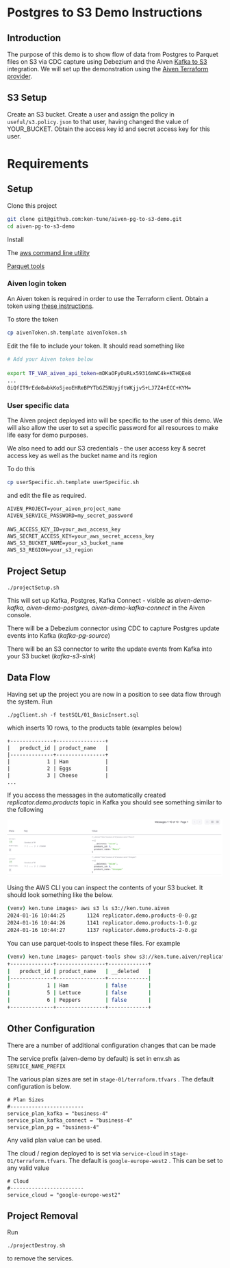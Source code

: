 # Postgres to S3 Demo Instructions

## Introduction

The purpose of this demo is to show flow of data from Postgres to Parquet files on S3 via CDC capture using Debezium and the Aiven [Kafka to S3](https://docs.aiven.io/docs/products/kafka/kafka-connect/howto/s3-sink-connector-aiven) integration. We will set up the demonstration using the [Aiven Terraform provider](https://registry.terraform.io/providers/aiven/aiven/latest/docs).

## S3 Setup

Create an S3 bucket. Create a user and assign the policy in `useful/s3.policy.json` to that user, having changed the value of YOUR_BUCKET. Obtain the access key id and secret access key for this user.

# Requirements

## Setup

Clone this project

```bash
git clone git@github.com:ken-tune/aiven-pg-to-s3-demo.git
cd aiven-pg-to-s3-demo
```

Install 

The [aws command line utility](https://docs.aws.amazon.com/cli/latest/userguide/getting-started-install.html)

[Parquet tools](https://pypi.org/project/parquet-tools/)

### Aiven login token

An Aiven token is required in order to use the Terraform client. Obtain a token using [these instructions](https://docs.aiven.io/docs/platform/howto/create_authentication_token).

To store the token

```bash
cp aivenToken.sh.template aivenToken.sh	
```

Edit the file to include your token. It should read something like

```bash
# Add your Aiven token below

export TF_VAR_aiven_api_token=mDKaOFyOuRLx59316mWC4k+KTHQEe8
...
0iQfIT9rEde8wbkKoSjeoEHReBPYTbGZ5NUyjftWKjjvS+LJ7Z4+ECC+KYM=
```

### User specific data

The Aiven project deployed into will be specific to the user of this demo. We will also allow the user to set a specific password for all resources to make life easy for demo purposes. 

We also need to add our S3 credentials - the user access key & secret access key as well as the bucket name and its region

To do this

```bash
cp userSpecific.sh.template userSpecific.sh 
```

and edit the file as required.	

```
AIVEN_PROJECT=your_aiven_project_name
AIVEN_SERVICE_PASSWORD=my_secret_password

AWS_ACCESS_KEY_ID=your_aws_access_key
AWS_SECRET_ACCESS_KEY=your_aws_secret_access_key
AWS_S3_BUCKET_NAME=your_s3_bucket_name
AWS_S3_REGION=your_s3_region
```

## Project Setup

```
./projectSetup.sh
```

This will set up Kafka, Postgres, Kafka Connect - visible as *aiven-demo-kafka, aiven-demo-postgres, aiven-demo-kafka-connect* in the Aiven console.

There will be a Debezium connector using CDC to capture Postgres update events into Kafka (*kafka-pg-source*)

There will be an S3 connector to write the update events from Kafka into your S3 bucket (*kafka-s3-sink*)

## Data Flow

Having set up the project you are now in a position to see data flow through the system. Run

```
./pgClient.sh -f testSQL/01_BasicInsert.sql
```
which inserts 10 rows, to the products table (examples below)

```
+--------------+----------------+
|   product_id | product_name   |
|--------------+----------------+
|            1 | Ham            |
|            2 | Eggs           |
|            3 | Cheese         |
...
```



If you access the messages in the automatically created *replicator.demo.products* topic in Kafka you should see something similar to the following

![Messages In Kafka](images/messagesInKafka.png)

Using the AWS CLI you can inspect the contents of your S3 bucket. It should look something like the below.

```bash
(venv) ken.tune images> aws s3 ls s3://ken.tune.aiven                            
2024-01-16 10:44:25       1124 replicator.demo.products-0-0.gz
2024-01-16 10:44:26       1141 replicator.demo.products-1-0.gz
2024-01-16 10:44:27       1137 replicator.demo.products-2-0.gz
```

You can use parquet-tools to inspect these files. For example

```bash
(venv) ken.tune images> parquet-tools show s3://ken.tune.aiven/replicator.demo.products-0-0.gz
+--------------+----------------+-------------+
|   product_id | product_name   | __deleted   |
|--------------+----------------+-------------|
|            1 | Ham            | false       |
|            5 | Lettuce        | false       |
|            6 | Peppers        | false       |
+--------------+----------------+-------------+

```

## Other Configuration

There are a number of additional configuration changes that can be made

The service prefix (aiven-demo by default) is set in env.sh as `SERVICE_NAME_PREFIX`

The various plan sizes are set in `stage-01/terraform.tfvars` . The default configuration is below.

```
# Plan Sizes
#------------------------
service_plan_kafka = "business-4"
service_plan_kafka_connect = "business-4"
service_plan_pg = "business-4"
```

Any valid plan value can be used.

The cloud / region deployed to is set via ```service-cloud``` in `stage-01/terraform.tfvars`. The default is `google-europe-west2` . This can be set to any valid value

```
# Cloud
#------------------------
service_cloud = "google-europe-west2"
```

## Project Removal

Run

```
./projectDestroy.sh
```

to remove the services.



